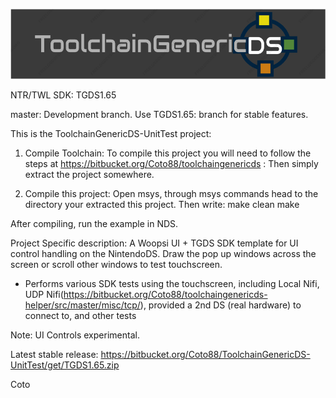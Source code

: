 ![ToolchainGenericDS](img/TGDS-Logo.png)

NTR/TWL SDK: TGDS1.65

master: Development branch. Use TGDS1.65: branch for stable features.

This is the ToolchainGenericDS-UnitTest project:

1.	Compile Toolchain:
To compile this project you will need to follow the steps at https://bitbucket.org/Coto88/toolchaingenericds :
Then simply extract the project somewhere.

2.	Compile this project: 
Open msys, through msys commands head to the directory your extracted this project.
Then write:
make clean <enter>
make <enter>

After compiling, run the example in NDS. 

Project Specific description:
A Woopsi UI + TGDS SDK template for UI control handling on the NintendoDS. 
Draw the pop up windows across the screen or scroll other windows to test touchscreen. 
- Performs various SDK tests using the touchscreen, including Local Nifi, UDP Nifi(https://bitbucket.org/Coto88/toolchaingenericds-helper/src/master/misc/tcp/), provided a 2nd DS (real hardware) to connect to, and other tests

Note: UI Controls experimental.

Latest stable release: https://bitbucket.org/Coto88/ToolchainGenericDS-UnitTest/get/TGDS1.65.zip


Coto